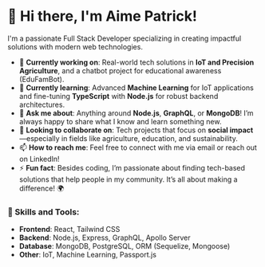 # 👋 Hi there, I'm Aime Patrick!

I'm a passionate Full Stack Developer specializing in creating impactful solutions with modern web technologies.

- 🔭 **Currently working on**: Real-world tech solutions in **IoT and Precision Agriculture**, and a chatbot project for educational awareness (EduFamBot).  
- 🌱 **Currently learning**: Advanced **Machine Learning** for IoT applications and fine-tuning **TypeScript** with **Node.js** for robust backend architectures.
- 💬 **Ask me about**: Anything around **Node.js**, **GraphQL**, or **MongoDB**! I’m always happy to share what I know and learn something new.
- 🤝 **Looking to collaborate on**: Tech projects that focus on **social impact**—especially in fields like agriculture, education, and sustainability.
- 📫 **How to reach me**: Feel free to connect with me via email or reach out on LinkedIn!
- ⚡ **Fun fact**: Besides coding, I’m passionate about finding tech-based solutions that help people in my community. It’s all about making a difference! 🌍

### 🚀 Skills and Tools:
- **Frontend**: React, Tailwind CSS
- **Backend**: Node.js, Express, GraphQL, Apollo Server
- **Database**: MongoDB, PostgreSQL, ORM (Sequelize, Mongoose)
- **Other**: IoT, Machine Learning, Passport.js
